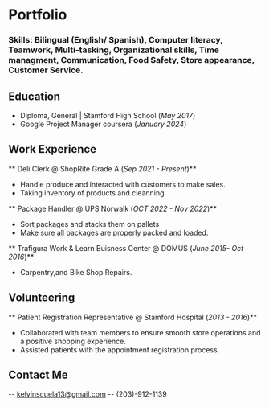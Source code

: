 # Portfolio
### Skills: Bilingual (English/ Spanish), Computer literacy, Teamwork, Multi-tasking, Organizational skills, Time managment, Communication, Food Safety, Store appearance, Customer Service.
## Education
- Diploma, General | Stamford High School (_May 2017_)
- Google Project Manager coursera (_January 2024_) 

## Work Experience
** Deli Clerk @ ShopRite Grade A (_Sep 2021 - Present_)** 
- Handle produce and interacted with customers to make sales.
- Taking inventory of products and cleanning.
  
** Package Handler @ UPS Norwalk (_OCT 2022 - Nov 2022_)**
  - Sort packages and stacks them on pallets
  - Make sure all packages are properly packed and loaded. 

** Trafigura Work & Learn Buisness Center @ DOMUS (_June 2015- Oct 2016_)**
  - Carpentry,and Bike Shop Repairs.
    
## Volunteering
** Patient Registration Representative @ Stamford Hospital (_2013 - 2016_)**
- Collaborated with team members to ensure smooth store operations and a positive shopping experience.
- Assisted patients with the appointment registration process.

## Contact Me
-- kelvinscuela13@gmail.com
-- (203)-912-1139 
